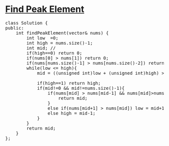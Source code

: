 # [Find Peak Element](https://leetcode.com/problems/find-peak-element/)

<pre>
class Solution {
public:
    int findPeakElement(vector<int>& nums) {
        int low  =0;
        int high = nums.size()-1;
        int mid; //
        if(high==0) return 0;
        if(nums[0] > nums[1]) return 0;
        if(nums[nums.size()-1] > nums[nums.size()-2]) return (nums.size()-1);
        while(low <= high){
            mid = ((unsigned int)low + (unsigned int)high) >> 1;
            
            if(high==1) return high;
            if(mid!=0 && mid!=nums.size()-1){
                if(nums[mid] > nums[mid-1] && nums[mid]>nums[mid+1]){
                    return mid;
                }
                else if(nums[mid+1] > nums[mid]) low = mid+1;
                else high = mid-1; 
            }
        }
        return mid;
    }
};
</pre>
